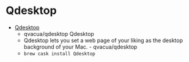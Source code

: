 # Qdesktop
- [Qdesktop](https://github.com/qvacua/qdesktop)
  -  qvacua/qdesktop Qdesktop
  - Qdesktop lets you set a web page of your liking as the desktop background of your Mac. - qvacua/qdesktop
  - `brew cask install Qdesktop`
